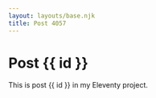 ```yaml
---
layout: layouts/base.njk
title: Post 4057
---
```


# Post {{ id }}

This is post {{ id }} in my Eleventy project.
